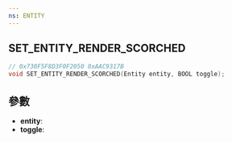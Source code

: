 ```yaml
---
ns: ENTITY
---
```

## SET_ENTITY_RENDER_SCORCHED

```c
// 0x730F5F8D3F0F2050 0xAAC9317B
void SET_ENTITY_RENDER_SCORCHED(Entity entity, BOOL toggle);
```


## 參數
* **entity**: 
* **toggle**: 

